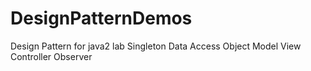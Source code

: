 # DesignPatternDemos
Design Pattern for java2 lab
Singleton
Data Access Object
Model View Controller
Observer